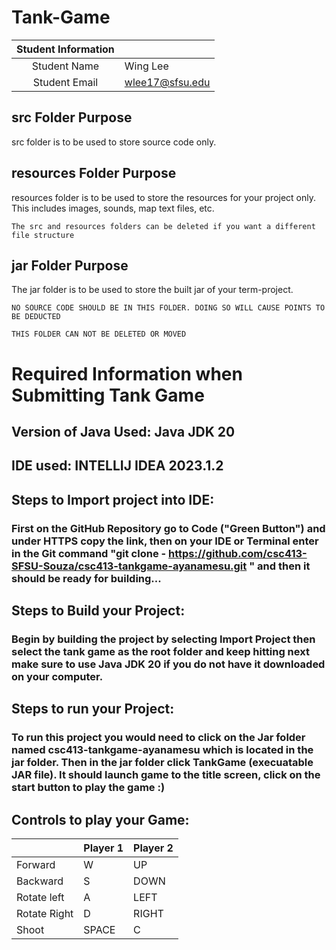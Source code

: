 # Tank-Game


| Student Information |                 |
|:-------------------:|-----------------|
|  Student Name       | Wing Lee        |
|  Student Email      | wlee17@sfsu.edu |

## src Folder Purpose 
src folder is to be used to store source code only.

## resources Folder Purpose 
resources folder is to be used to store the resources for your project only. This includes images, sounds, map text files, etc.

`The src and resources folders can be deleted if you want a different file structure`

## jar Folder Purpose 
The jar folder is to be used to store the built jar of your term-project.

`NO SOURCE CODE SHOULD BE IN THIS FOLDER. DOING SO WILL CAUSE POINTS TO BE DEDUCTED`

`THIS FOLDER CAN NOT BE DELETED OR MOVED`

# Required Information when Submitting Tank Game

## Version of Java Used:    Java JDK 20

## IDE used: INTELLIJ IDEA 2023.1.2

## Steps to Import project into IDE: 
### First on the GitHub Repository go to Code ("Green Button") and under HTTPS copy the link, then on your IDE or Terminal enter in the Git command "git clone - https://github.com/csc413-SFSU-Souza/csc413-tankgame-ayanamesu.git " and then it should be ready for building...


## Steps to Build your Project: 
### Begin by building the project by selecting Import Project then select the tank game as the root folder and keep hitting next make sure to use Java JDK 20 if you do not have it downloaded on your computer.
 
## Steps to run your Project: 
### To run this project you would need to click on the Jar folder named csc413-tankgame-ayanamesu which is located in the jar folder. Then in the jar folder click TankGame (execuatable JAR file). It should launch game to the title screen, click on the start button to play the game :)

## Controls to play your Game:

|               | Player 1 | Player 2 |
|---------------|----------|----------|
|  Forward      | W        | UP       |
|  Backward     | S        | DOWN     |
|  Rotate left  | A        | LEFT     |
|  Rotate Right | D        | RIGHT    |
|  Shoot        | SPACE    | C        |

<!-- you may add more controls if you need to. -->
